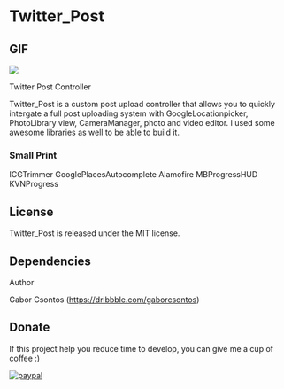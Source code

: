 # Twitter_Post
## GIF

<a href="https://github.com/csontosgabor/Twitter_Post/blob/master/demo.gif"><img src="https://github.com/csontosgabor/Twitter_Post/blob/master/demo.gif" style="max-width:100%;"></a>



Twitter Post Controller

Twitter_Post is a custom post upload controller that allows you to quickly intergate a full post uploading system with GoogleLocationpicker, PhotoLibrary view, CameraManager, photo and video editor.
I used some awesome libraries as well to be able to build it.


### Small Print
<a>ICGTrimmer</a>
GooglePlacesAutocomplete
Alamofire
MBProgressHUD
KVNProgress

## License

Twitter_Post is released under the MIT license.

## Dependencies
Author

Gabor Csontos (https://dribbble.com/gaborcsontos)

## Donate
<p>If this project help you reduce time to develop, you can give me a cup of coffee :) </p>

<p><a href="https://www.paypal.com/cgi-bin/webscr?cmd=_s-xclick&amp;hosted_button_id=SVWYVLLP9B9RN"><img src="https://camo.githubusercontent.com/f896f7d176663a1559376bb56aac4bdbbbe85ed1/68747470733a2f2f7777772e70617970616c6f626a656374732e636f6d2f656e5f55532f692f62746e2f62746e5f646f6e61746543435f4c472e676966" alt="paypal" data-canonical-src="https://www.paypalobjects.com/en_US/i/btn/btn_donateCC_LG.gif" style="max-width:100%;"></a></p>
